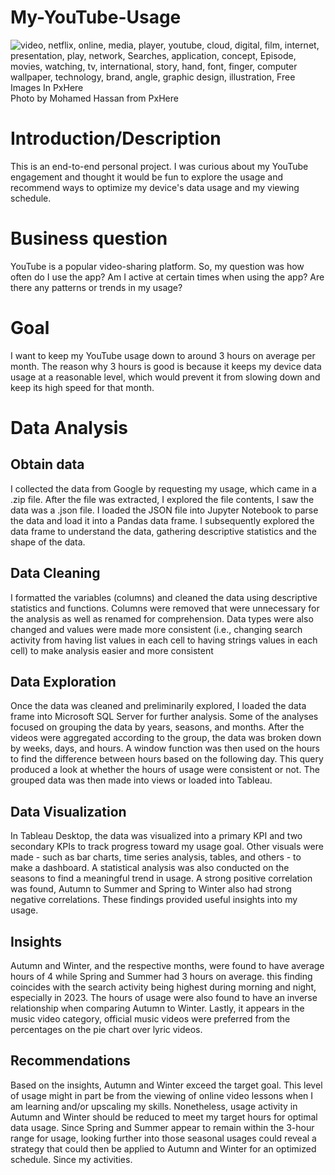 # My-YouTube-Usage
<img src="https://c.pxhere.com/images/6a/7b/834227a14076fbb7c356c9169438-1453909.jpg!d" srcset="https://c.pxhere.com/images/6a/7b/834227a14076fbb7c356c9169438-1453909.jpg!d" alt="video, netflix, online, media, player, youtube, cloud, digital, film, internet, presentation, play, network, Searches, application, concept, Episode, movies, watching, tv, international, story, hand, font, finger, computer wallpaper, technology, brand, angle, graphic design, illustration, Free Images In PxHere">
Photo by Mohamed Hassan from PxHere

# Introduction/Description
This is an end-to-end personal project. I was curious about my YouTube engagement and thought it would be fun to explore the usage and recommend ways to optimize my device's data usage and my viewing schedule.

# Business question
YouTube is a popular video-sharing platform. So, my question was how often do I use the app? Am I active at certain times when using the app? Are there any patterns or trends in my usage?

# Goal
I want to keep my YouTube usage down to around 3 hours on average per month. The reason why 3 hours is good is because it keeps my device data usage at a reasonable level, which would prevent it from slowing down and keep its high speed for that month.

# Data Analysis

## Obtain data
I collected the data from Google by requesting my usage, which came in a .zip file. After the file was extracted, I explored the file contents, I saw the data was a .json file. I loaded the JSON file into Jupyter Notebook to parse the data and load it into a Pandas data frame. I subsequently explored the data frame to understand the data, gathering descriptive statistics and the shape of the data.

## Data Cleaning
I formatted the variables (columns) and cleaned the data using descriptive statistics and functions. Columns were removed that were unnecessary for the analysis as well as renamed for comprehension. Data types were also changed and values were made more consistent (i.e., changing search activity from having list values in each cell to having strings values in each cell) to make analysis easier and more consistent

## Data Exploration
Once the data was cleaned and preliminarily explored, I loaded the data frame into Microsoft SQL Server for further analysis. Some of the analyses focused on grouping the data by years, seasons, and months. After the videos were aggregated according to the group, the data was broken down by weeks, days, and hours. A window function was then used on the hours to find the difference between hours based on the following day. This query produced a look at whether the hours of usage were consistent or not. The grouped data was then made into views or loaded into Tableau.

## Data Visualization
In Tableau Desktop, the data was visualized into a primary KPI and two secondary KPIs to track progress toward my usage goal. Other visuals were made - such as bar charts, time series analysis, tables, and others - to make a dashboard. A statistical analysis was also conducted on the seasons to find a meaningful trend in usage. A strong positive correlation was found, Autumn to Summer and Spring to Winter also had strong negative correlations. These findings provided useful insights into my usage.

## Insights
Autumn and Winter, and the respective months, were found to have average hours of 4 while Spring and Summer had 3 hours on average. this finding coincides with the search activity being highest during morning and night, especially in 2023. The hours of usage were also found to have an inverse relationship when comparing Autumn to Winter. Lastly, it appears in the music video category, official music videos were preferred from the percentages on the pie chart over lyric videos.

## Recommendations
Based on the insights, Autumn and Winter exceed the target goal. This level of usage might in part be from the viewing of online video lessons when I am learning and/or upscaling my skills. Nonetheless, usage activity in Autumn and Winter should be reduced to meet my target hours for optimal data usage. Since Spring and Summer appear to remain within the 3-hour range for usage, looking further into those seasonal usages could reveal a strategy that could then be applied to Autumn and Winter for an optimized schedule. Since my activities.
